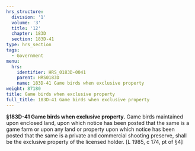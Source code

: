 ```yaml
---
hrs_structure:
  division: '1'
  volume: '3'
  title: '12'
  chapter: 183D
  section: 183D-41
type: hrs_section
tags:
  - Government
menu:
  hrs:
    identifier: HRS_0183D-0041
    parent: HRS0183D
    name: 183D-41 Game birds when exclusive property
weight: 87180
title: Game birds when exclusive property
full_title: 183D-41 Game birds when exclusive property
---
```

**§183D-41 Game birds when exclusive property.** Game birds maintained upon enclosed land, upon which notice has been posted that the same is a game farm or upon any land or property upon which notice has been posted that the same is a private and commercial shooting preserve, shall be the exclusive property of the licensed holder. [L 1985, c 174, pt of §4]